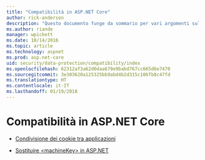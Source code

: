 ```yaml
---
title: "Compatibilità in ASP.NET Core"
author: rick-anderson
description: "Questo documento funge da sommario per vari argomenti sulla compatibilità della protezione dati di ASP.NET Core."
ms.author: riande
manager: wpickett
ms.date: 10/14/2016
ms.topic: article
ms.technology: aspnet
ms.prod: asp.net-core
uid: security/data-protection/compatibility/index
ms.openlocfilehash: 62312af3a62d0daa679e9babd767cc665d6e7470
ms.sourcegitcommit: 3e303620a125325bb9abd4b2d315c106fb8c47fd
ms.translationtype: HT
ms.contentlocale: it-IT
ms.lasthandoff: 01/19/2018
---
```

# <a name="compatibility-in-aspnet-core"></a>Compatibilità in ASP.NET Core

* [Condivisione dei cookie tra applicazioni](cookie-sharing.md)

* [Sostituire \<machineKey> in ASP.NET](replacing-machinekey.md)

